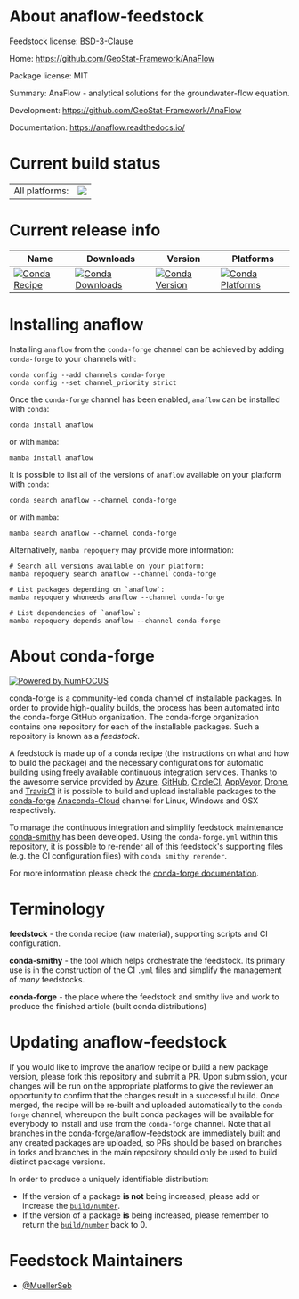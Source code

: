 About anaflow-feedstock
=======================

Feedstock license: [BSD-3-Clause](https://github.com/conda-forge/anaflow-feedstock/blob/main/LICENSE.txt)

Home: https://github.com/GeoStat-Framework/AnaFlow

Package license: MIT

Summary: AnaFlow - analytical solutions for the groundwater-flow equation.

Development: https://github.com/GeoStat-Framework/AnaFlow

Documentation: https://anaflow.readthedocs.io/

Current build status
====================


<table><tr><td>All platforms:</td>
    <td>
      <a href="https://dev.azure.com/conda-forge/feedstock-builds/_build/latest?definitionId=9487&branchName=main">
        <img src="https://dev.azure.com/conda-forge/feedstock-builds/_apis/build/status/anaflow-feedstock?branchName=main">
      </a>
    </td>
  </tr>
</table>

Current release info
====================

| Name | Downloads | Version | Platforms |
| --- | --- | --- | --- |
| [![Conda Recipe](https://img.shields.io/badge/recipe-anaflow-green.svg)](https://anaconda.org/conda-forge/anaflow) | [![Conda Downloads](https://img.shields.io/conda/dn/conda-forge/anaflow.svg)](https://anaconda.org/conda-forge/anaflow) | [![Conda Version](https://img.shields.io/conda/vn/conda-forge/anaflow.svg)](https://anaconda.org/conda-forge/anaflow) | [![Conda Platforms](https://img.shields.io/conda/pn/conda-forge/anaflow.svg)](https://anaconda.org/conda-forge/anaflow) |

Installing anaflow
==================

Installing `anaflow` from the `conda-forge` channel can be achieved by adding `conda-forge` to your channels with:

```
conda config --add channels conda-forge
conda config --set channel_priority strict
```

Once the `conda-forge` channel has been enabled, `anaflow` can be installed with `conda`:

```
conda install anaflow
```

or with `mamba`:

```
mamba install anaflow
```

It is possible to list all of the versions of `anaflow` available on your platform with `conda`:

```
conda search anaflow --channel conda-forge
```

or with `mamba`:

```
mamba search anaflow --channel conda-forge
```

Alternatively, `mamba repoquery` may provide more information:

```
# Search all versions available on your platform:
mamba repoquery search anaflow --channel conda-forge

# List packages depending on `anaflow`:
mamba repoquery whoneeds anaflow --channel conda-forge

# List dependencies of `anaflow`:
mamba repoquery depends anaflow --channel conda-forge
```


About conda-forge
=================

[![Powered by
NumFOCUS](https://img.shields.io/badge/powered%20by-NumFOCUS-orange.svg?style=flat&colorA=E1523D&colorB=007D8A)](https://numfocus.org)

conda-forge is a community-led conda channel of installable packages.
In order to provide high-quality builds, the process has been automated into the
conda-forge GitHub organization. The conda-forge organization contains one repository
for each of the installable packages. Such a repository is known as a *feedstock*.

A feedstock is made up of a conda recipe (the instructions on what and how to build
the package) and the necessary configurations for automatic building using freely
available continuous integration services. Thanks to the awesome service provided by
[Azure](https://azure.microsoft.com/en-us/services/devops/), [GitHub](https://github.com/),
[CircleCI](https://circleci.com/), [AppVeyor](https://www.appveyor.com/),
[Drone](https://cloud.drone.io/welcome), and [TravisCI](https://travis-ci.com/)
it is possible to build and upload installable packages to the
[conda-forge](https://anaconda.org/conda-forge) [Anaconda-Cloud](https://anaconda.org/)
channel for Linux, Windows and OSX respectively.

To manage the continuous integration and simplify feedstock maintenance
[conda-smithy](https://github.com/conda-forge/conda-smithy) has been developed.
Using the ``conda-forge.yml`` within this repository, it is possible to re-render all of
this feedstock's supporting files (e.g. the CI configuration files) with ``conda smithy rerender``.

For more information please check the [conda-forge documentation](https://conda-forge.org/docs/).

Terminology
===========

**feedstock** - the conda recipe (raw material), supporting scripts and CI configuration.

**conda-smithy** - the tool which helps orchestrate the feedstock.
                   Its primary use is in the construction of the CI ``.yml`` files
                   and simplify the management of *many* feedstocks.

**conda-forge** - the place where the feedstock and smithy live and work to
                  produce the finished article (built conda distributions)


Updating anaflow-feedstock
==========================

If you would like to improve the anaflow recipe or build a new
package version, please fork this repository and submit a PR. Upon submission,
your changes will be run on the appropriate platforms to give the reviewer an
opportunity to confirm that the changes result in a successful build. Once
merged, the recipe will be re-built and uploaded automatically to the
`conda-forge` channel, whereupon the built conda packages will be available for
everybody to install and use from the `conda-forge` channel.
Note that all branches in the conda-forge/anaflow-feedstock are
immediately built and any created packages are uploaded, so PRs should be based
on branches in forks and branches in the main repository should only be used to
build distinct package versions.

In order to produce a uniquely identifiable distribution:
 * If the version of a package **is not** being increased, please add or increase
   the [``build/number``](https://docs.conda.io/projects/conda-build/en/latest/resources/define-metadata.html#build-number-and-string).
 * If the version of a package **is** being increased, please remember to return
   the [``build/number``](https://docs.conda.io/projects/conda-build/en/latest/resources/define-metadata.html#build-number-and-string)
   back to 0.

Feedstock Maintainers
=====================

* [@MuellerSeb](https://github.com/MuellerSeb/)

